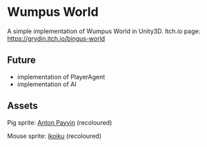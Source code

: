 # Wumpus World

A simple implementation of Wumpus World in Unity3D.
Itch.io page: https://grydin.itch.io/bingus-world

## Future

- implementation of PlayerAgent
- implementation of AI

## Assets

Pig sprite: [Anton Payvin](https://www.istockphoto.com/vector/pixel-art-8-bit-style-cute-pink-pig-isolated-vector-illustration-gm1269703578-372937157) (recoloured)

Mouse sprite: [ikoiku](https://ikoiku.itch.io/16-x-16-pixel-art-character-mouse) (recoloured)
